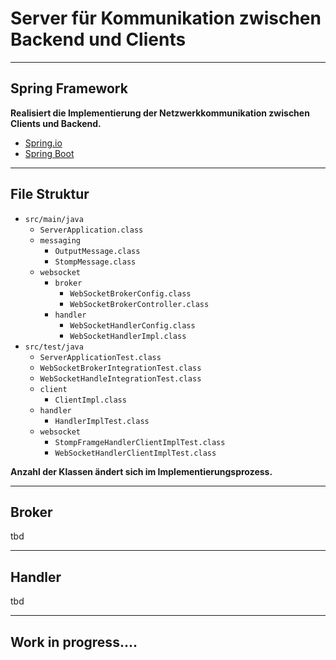 # Server für Kommunikation zwischen Backend und Clients

---
## Spring Framework
**Realisiert die Implementierung der Netzwerkkommunikation zwischen Clients und Backend.**
* [Spring.io](https://spring.io/projects/spring-framework)
* [Spring Boot](https://spring.io/projects/spring-boot)

---
## File Struktur
* `src/main/java`
    * `ServerApplication.class`
    * `messaging`
        * `OutputMessage.class`
        * `StompMessage.class`
    * `websocket`
        * `broker`
            * `WebSocketBrokerConfig.class`
            * `WebSocketBrokerController.class`
        * `handler`
            * `WebSocketHandlerConfig.class`
            * `WebSocketHandlerImpl.class`
* `src/test/java`
    * `ServerApplicationTest.class`
    * `WebSocketBrokerIntegrationTest.class`
    * `WebSocketHandleIntegrationTest.class`
    * `client`
        * `ClientImpl.class`
    * `handler`
        * `HandlerImplTest.class`
    * `websocket`
        * `StompFramgeHandlerClientImplTest.class`
        * `WebSocketHandlerClientImplTest.class`

**Anzahl der Klassen ändert sich im Implementierungsprozess.**

---
## Broker

tbd

---
## Handler

tbd

--- 
## Work in progress....
